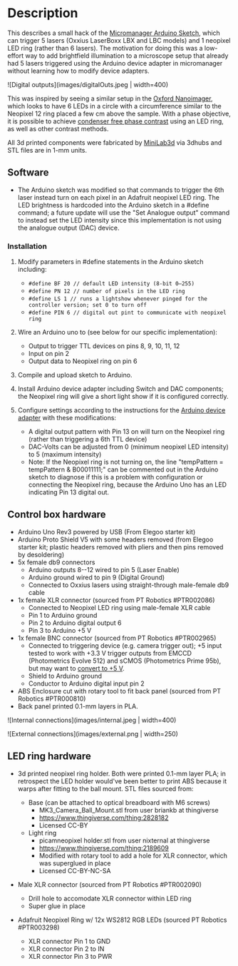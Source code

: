 # Description

This describes a small hack of the [Micromanager Arduino Sketch](https://valelab4.ucsf.edu/svn/micromanager2/trunk/DeviceAdapters/Arduino/), which can trigger 5 lasers (Oxxius LaserBoxx LBX and LBC models) and 1 neopixel LED ring (rather than 6 lasers). The motivation for doing this was a low-effort way to add brightfield illumination to a microscope setup that already had 5  lasers triggered using the Arduino device adapter in micromanager without learning how to modify device adapters.

![Digital outputs](images/digitalOuts.jpeg | width=400)

This was inspired by seeing a similar setup in the [Oxford Nanoimager](https://www.youtube.com/watch?v=QzGPyz0SOf8), which looks to have 6 LEDs in a circle with a circumference similar to the Neopixel 12 ring placed a few cm above the sample. With a phase objective, it is possible to achieve [condenser free phase contrast](https://www.ncbi.nlm.nih.gov/pmc/articles/PMC4277858/) using an LED ring, as well as other contrast methods.

All 3d printed components were fabricated by [MiniLab3d](https://minilab3d.pt) via 3dhubs and STL files are in 1-mm units.

## Software

* The Arduino sketch was modified so that commands to trigger the 6th laser instead turn on each pixel in an Adafruit neopixel LED ring. The LED brightness is hardcoded into the Arduino sketch in a #define command; a future update will use the "Set Analogue output" command to instead set the LED intensity since this implementation is not using the analogue output (DAC) device.

### Installation

1. Modify parameters in #define statements in the Arduino sketch including:
	* `#define BF 20 // default LED intensity (8-bit 0—255)`
	* `#define PN 12 // number of pixels in the LED ring`
	* `#define LS 1 // runs a lightshow whenever pinged for the controller version; set 0 to turn off`
	* `#define PIN 6 // digital out pint to communicate with neopixel ring`
		
2. Wire an Arduino uno to (see below for our specific implementation):
	* Output to trigger TTL devices on pins 8, 9, 10, 11, 12
	* Input on pin 2
	* Output data to Neopixel ring on pin 6
	
3. Compile and upload sketch to Arduino.

4. Install Arduino device adapter including Switch and DAC components; the Neopixel ring will give a short light show if it is configured correctly.

5. Configure settings according to the instructions for the [Arduino device adapter](https://micro-manager.org/wiki/Arduino) with these modifications:
	* A digital output pattern with Pin 13 on will turn on the Neopixel ring (rather than triggering a 6th TTL device)
	* DAC-Volts can be adjusted from 0 (minimum neopixel LED intensity) to 5 (maximum  intensity)
	* Note: If the Neopixel ring is not turning on, the line "tempPattern = tempPattern & B00011111;" can be commented out in the Arduino sketch to diagnose if this is a problem with configuration or connecting the Neopixel ring, because the Arduino Uno has an LED indicating Pin 13 digital out.

## Control box hardware

* Arduino Uno Rev3 powered by USB (From Elegoo starter kit)
* Arduino Proto Shield V5 with some headers removed (from Elegoo starter kit; plastic headers removed with pliers and then pins removed by desoldering)
* 5x female db9 connectors
	* Arduino outputs 8--12 wired to pin 5 (Laser Enable)
	* Arduino ground wired to pin 9 (Digital Ground)
	* Connected to Oxxius lasers using straight-through male-female db9 cable
* 1x female XLR connector (sourced from PT Robotics #PTR002086)
	* Connected to Neopixel LED ring using male-female XLR cable
	* Pin 1 to Arduino ground
	* Pin 2 to Arduino digital output 6
	* Pin 3 to Arduino +5 V
* 1x female BNC connector (sourced from PT Robotics #PTR002965)
	* Connected to triggering device (e.g. camera trigger out); +5 input tested to work with +3.3 V trigger outputs from EMCCD (Photometrics Evolve 512) and sCMOS (Photometrics Prime 95b), but may want to [convert to +5 V](https://github.com/PRNicovich/NicoLase/tree/master/Hardware).
	* Shield to Arduino ground
	* Conductor to Arduino digital input pin 2
* ABS Enclosure cut with rotary tool to fit back panel (sourced from PT Robotics #PTR000810)
* Back panel printed 0.1-mm layers in PLA.

![Internal connections](images/internal.jpeg | width=400)

![External connections](images/external.png | width=250)
	
## LED ring hardware

* 3d printed neopixel ring holder. Both were printed 0.1-mm layer PLA; in retrospect the LED holder would've been better to print ABS because it warps after fitting to the ball mount. STL files sourced from:
	* Base (can be attached to optical breadboard with M6 screws)
		* MK3_Camera_Ball_Mount.stl from user briankb at thingiverse
		* https://www.thingiverse.com/thing:2828182
		* Licensed CC-BY
	* Light ring
		* picamneopixel holder.stl from user nixternal at thingiverse
		* https://www.thingiverse.com/thing:2189609
		* Modified with rotary tool to add a hole for XLR connector, which was superglued in place
		* Licensed CC-BY-NC-SA
		
* Male XLR connector (sourced from PT Robotics #PTR002090) 
	* Drill hole to accomodate XLR connector within LED ring
	* Super glue in place

* Adafruit Neopixel Ring w/ 12x WS2812 RGB LEDs (sourced PT Robotics #PTR003298)
	* XLR connector Pin 1 to GND
	* XLR connector Pin 2 to IN
	* XLR connector Pin 3 to PWR